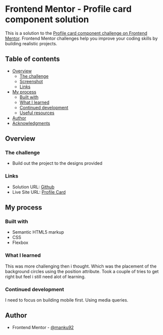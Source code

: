 # Frontend Mentor - Profile card component solution

This is a solution to the [Profile card component challenge on Frontend Mentor](https://www.frontendmentor.io/challenges/profile-card-component-cfArpWshJ). Frontend Mentor challenges help you improve your coding skills by building realistic projects. 

## Table of contents

- [Overview](#overview)
  - [The challenge](#the-challenge)
  - [Screenshot](#screenshot)
  - [Links](#links)
- [My process](#my-process)
  - [Built with](#built-with)
  - [What I learned](#what-i-learned)
  - [Continued development](#continued-development)
  - [Useful resources](#useful-resources)
- [Author](#author)
- [Acknowledgments](#acknowledgments)



## Overview

### The challenge

- Build out the project to the designs provided


### Links

- Solution URL: [Github](https://github.com/manku92/profile-card.git)
- Live Site URL: [Profile Card](https://mellifluous-cactus-b6039d.netlify.app/)

## My process

### Built with

- Semantic HTML5 markup
- CSS 
- Flexbox


### What I learned

This was more challenging then i thought. Which was the placement of the background circles using the position attribute. Took a couple of tries to get right but feel i still need alot of learning.

### Continued development

I need to focus on building mobile first. Using media queries.


## Author

- Frontend Mentor - [@manku92](https://www.frontendmentor.io/profile/manku92)


